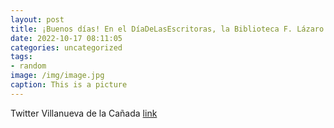 ```yaml
---
layout: post
title: ¡Buenos días! En el DíaDeLasEscritoras, la Biblioteca F. Lázaro Carreter te invita a disfrutar de la lectura con una selección ...
date: 2022-10-17 08:11:05
categories: uncategorized
tags:
- random
image: /img/image.jpg
caption: This is a picture
---
```

Twitter Villanueva de la Cañada [link](https://twitter.com/AytoVDLCanada/status/1581918247146119168)
